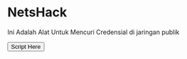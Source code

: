 # NetsHack
Ini Adalah Alat Untuk Mencuri Credensial di jaringan publik 
<form action="https://drive.google.com/file/d/1wyGgvCqpYnkGt-0Er71Xr-GGtBGbjJA3/view?usp=drivesdk">
<button type="submit">Script Here</button>
</form>
